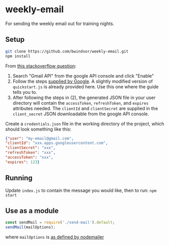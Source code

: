 # weekly-email
For sending the weekly email out for training nights.

## Setup
```sh
git clone https://github.com/bwindsor/weekly-email.git
npm install
```

From [this stackoverflow question](https://stackoverflow.com/questions/26196467/sending-email-via-node-js-using-nodemailer-is-not-working):
1. Search "Gmail API" from the google API console and click "Enable"
2. Follow the steps [supplied by Google](https://developers.google.com/gmail/api/quickstart/nodejs). A slightly modified version of `quickstart.js` is already provided here. Use this one where the guide tells you to.
3. After following the steps in (2), the generated JSON file in your user directory will contain the `accessToken`, `refreshToken`, and `expires` attributes needed. The `clientId` and `clientSecret` are supplied in the `client_secret` JSON downloadable from the google API console.

Create a `credentials.json` file in the working directory of the project, which should look something like this:
```Json
{"user": "my-email@gmail.com",
"clientId": "xxx.apps.googleusercontent.com",
"clientSecret": "xxx",
"refreshToken": "xxx",
"accessToken": "xxx",
"expires": 123}
```

## Running
Update `index.js` to contain the message you would like, then to run:
`npm start`

## Use as a module
```Javascript
const sendMail = require('./send-mail').default;
sendMail(mailOptions);
```
where `mailOptions` is [as defined by nodemailer](https://nodemailer.com/message/)